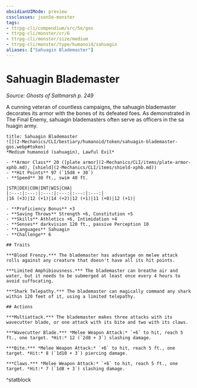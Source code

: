 ```yaml
---
obsidianUIMode: preview
cssclasses: json5e-monster
tags:
- ttrpg-cli/compendium/src/5e/gos
- ttrpg-cli/monster/cr/6
- ttrpg-cli/monster/size/medium
- ttrpg-cli/monster/type/humanoid/sahuagin
aliases: ["Sahuagin Blademaster"]
---
```

# Sahuagin Blademaster
*Source: Ghosts of Saltmarsh p. 249*  


A cunning veteran of countless campaigns, the sahuagin blademaster decorates its armor with the bones of its defeated foes. As demonstrated in The Final Enemy, sahuagin blademasters often serve as officers in the sa huagin army.

```ad-statblock
title: Sahuagin Blademaster
![](2-Mechanics/CLI/bestiary/humanoid/token/sahuagin-blademaster-gos.webp#token)
*Medium humanoid (sahuagin), Lawful Evil*

- **Armor Class** 20 ([plate armor](2-Mechanics/CLI/items/plate-armor-xphb.md), [shield](2-Mechanics/CLI/items/shield-xphb.md))
- **Hit Points** 97 (`15d8 + 30`) 
- **Speed** 30 ft., swim 40 ft.

|STR|DEX|CON|INT|WIS|CHA|
|:---:|:---:|:---:|:---:|:---:|:---:|
|16 (+3)|12 (+1)|14 (+2)|12 (+1)|11 (+0)|12 (+1)|

- **Proficiency Bonus** +3
- **Saving Throws** Strength +6, Constitution +5
- **Skills** Athletics +6, Intimidation +4
- **Senses** darkvision 120 ft., passive Perception 10
- **Languages** Sahuagin
- **Challenge** 6

## Traits

***Blood Frenzy.*** The blademaster has advantage on melee attack rolls against any creature that doesn't have all its hit points.

***Limited Amphibiousness.*** The blademaster can breathe air and water, but it needs to be submerged at least once every 4 hours to avoid suffocating.

***Shark Telepathy.*** The blademaster can magically command any shark within 120 feet of it, using a limited telepathy.

## Actions

***Multiattack.*** The blademaster makes three attacks with its wavecutter blade, or one attack with its bite and two with its claws.

***Wavecutter Blade.*** *Melee Weapon Attack:* `+6` to hit, reach 5 ft., one target. *Hit:* 12 (`2d8 + 3`) slashing damage.

***Bite.*** *Melee Weapon Attack:* `+6` to hit, reach 5 ft., one target. *Hit:* 8 (`1d10 + 3`) piercing damage.

***Claws.*** *Melee Weapon Attack:* `+6` to hit, reach 5 ft., one target. *Hit:* 7 (`1d8 + 3`) slashing damage.
```
^statblock